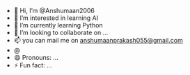 - 👋 Hi, I’m @Anshumaan2006
- 👀 I’m interested in learning AI
- 🌱 I’m currently learning Python
- 💞️ I’m looking to collaborate on ...
- 📫 you can mail me on anshumaanprakash055@gmail.com
- @
- 😄 Pronouns: ...
- ⚡ Fun fact: ...

<!---
Anshumaan2006/Anshumaan2006 is a ✨ special ✨ repository because its `README.md` (this file) appears on your GitHub profile.
You can click the Preview link to take a look at your changes.
--->
